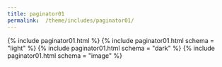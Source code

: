```yaml
---
title: paginator01
permalink:  /theme/includes/paginator01/
---
```

<!-- v1.2.110 pages/theme/includes/paginator01.md-->
{% include paginator01.html %}
{% include paginator01.html schema = "light" %}
{% include paginator01.html schema = "dark" %}
{% include paginator01.html schema = "image" %}
